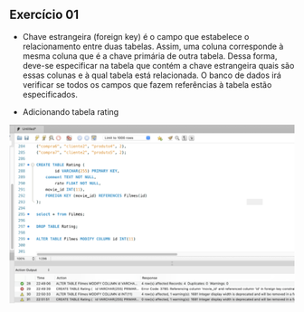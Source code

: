 ## Exercício 01

* Chave estrangeira (foreign key) é o campo que estabelece o relacionamento entre duas tabelas. Assim, uma coluna corresponde à mesma coluna que é a chave primária de outra tabela. Dessa forma, deve-se especificar na tabela que contém a chave estrangeira quais são essas colunas e à qual tabela está relacionada. O banco de dados irá verificar se todos os campos que fazem referências à tabela estão especificados.

* Adicionando tabela rating

![Alt ou título da imagem](create_table_rating.png)

